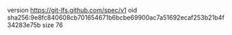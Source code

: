version https://git-lfs.github.com/spec/v1
oid sha256:9e8fc840608cb701654671b6bcbe69900ac7a51692ecaf253b21b4f34283e75b
size 76
